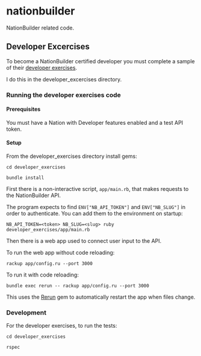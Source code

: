 # nationbuilder

NationBuilder related code.

## Developer Excercises

To become a NationBuilder certified developer you must complete a sample of their [developer exercises](http://nationbuilder.com/developer_exercises).

I do this in the developer_excercises directory.

### Running the developer exercises code

#### Prerequisites

You must have a Nation with Developer features enabled and a test API token.

#### Setup

From the developer_exercises directory install gems:

```
cd developer_exercises

bundle install
```

First there is a non-interactive script, `app/main.rb`, that makes requests to the NationBuilder API.

The program expects to find `ENV["NB_API_TOKEN"]` and `ENV["NB_SLUG"]` in order to authenticate. You can add them to the environment on startup:

```
NB_API_TOKEN=<token> NB_SLUG=<slug> ruby developer_exercises/app/main.rb
```

Then there is a web app used to connect user input to the API.

To run the web app without code reloading:

```
rackup app/config.ru --port 3000
```

To run it with code reloading:

```
bundle exec rerun -- rackup app/config.ru --port 3000
```

This uses the [Rerun](https://github.com/alexch/rerun) gem to automatically restart the app when files change.

### Development

For the developer exercises, to run the tests:

```
cd developer_exercises

rspec
```

